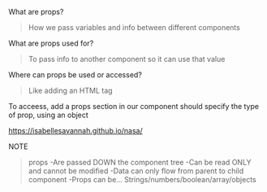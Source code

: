 What are props?
>How we pass variables and info between different components

What are props used for?
>To pass info to another component so it can use that value

Where can props be used or accessed?
>Like adding an HTML tag
<example/>
To acceess, add a props section in our component
    should specify the type of prop, using an object


https://isabellesavannah.github.io/nasa/

NOTE
>props
-Are passed DOWN the component tree
-Can be read ONLY and cannot be modified
-Data can only flow from parent to child component
-Props can be... Strings/numbers/boolean/array/objects